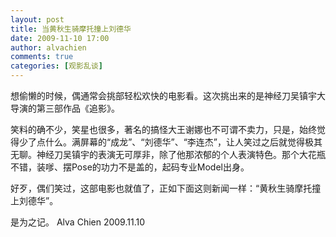 ```yaml
---
layout: post
title: 当黄秋生骑摩托撞上刘德华
date: 2009-11-10 17:00
author: alvachien
comments: true
categories: [观影乱谈]
---
```

想偷懒的时候，偶通常会挑部轻松欢快的电影看。这次挑出来的是神经刀吴镇宇大导演的第三部作品《追影》。

笑料的确不少，笑星也很多，著名的搞怪大王谢娜也不可谓不卖力，只是，始终觉得少了点什么。满屏幕的“成龙”、“刘德华”、“李连杰”，让人笑过之后就觉得极其无聊。神经刀吴镇宇的表演无可厚非，除了他那浓郁的个人表演特色。那个大花瓶不错，装嗲、摆Pose的功力不是盖的，起码专业Model出身。

好歹，偶们笑过，这部电影也就值了，正如下面这则新闻一样：“黄秋生骑摩托撞上刘德华”。

是为之记。
Alva Chien
2009.11.10
